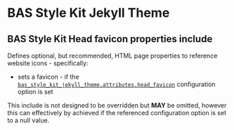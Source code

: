 # BAS Style Kit Jekyll Theme

## BAS Style Kit Head favicon properties include

Defines optional, but recommended, HTML page properties to reference website icons - specifically:

* sets a favicon - if the
  [`bas_style_kit_jekyll_theme.attributes.head_favicon`](/docs/config/attributes.md) configuration option is set

This include is not designed to be overridden but **MAY** be omitted, however this can effectively by achieved if the
referenced configuration option is set to a null value.
